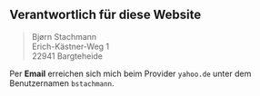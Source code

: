
Verantwortlich für diese Website
--------------------------------

> Bjørn Stachmann  
> Erich-Kästner-Weg 1  
> 22941 Bargteheide  

Per **Email** erreichen sich mich beim Provider `yahoo.de`
unter dem Benutzernamen `bstachmann`.
